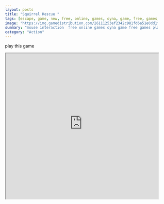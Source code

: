```yaml
---
layout: posts
title: "Squirrel Rescue "
tags: [escape, game, new, free, online, games, oyna, game, free, games, play, play, games]
image: "https://img.gamedistribution.com/26111253ef2342c981fd6a51e0dd1fde.jpg"
summary: "mouse interaction  free online games oyna game free games play play games"
category: "Action"
---
```


play this game

<iframe width="100%" height="480px;" src="https://flash.gamedistribution.com?game=26111253ef2342c981fd6a51e0dd1fde"></iframe>